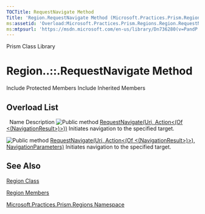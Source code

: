 ```yaml
---
TOCTitle: RequestNavigate Method
Title: 'Region.RequestNavigate Method (Microsoft.Practices.Prism.Regions)'
ms:assetid: 'Overload:Microsoft.Practices.Prism.Regions.Region.RequestNavigate'
ms:mtpsurl: 'https://msdn.microsoft.com/en-us/library/Dn736280(v=PandP.50)'
---
```


Prism Class Library

Region..::.RequestNavigate Method
=================================

Include Protected Members
Include Inherited Members

Overload List
-------------

<span id="overloadMembersTableToggle"></span>
 
Name
Description
![](https://msdn.microsoft.com/en-us/Dn736280.pubmethod(en-us,PandP.50).gif "Public method")
[RequestNavigate(Uri, Action&lt;(Of &lt;(NavigationResult&gt;)&gt;))](https://msdn.microsoft.com/m:microsoft.practices.prism.regions.region.requestnavigate(system.uri%2csystem.action%7bmicrosoft.practices.prism.regions.navigationresult%7d))
Initiates navigation to the specified target.

![](https://msdn.microsoft.com/en-us/Dn736280.pubmethod(en-us,PandP.50).gif "Public method")
[RequestNavigate(Uri, Action&lt;(Of &lt;(NavigationResult&gt;)&gt;), NavigationParameters)](https://msdn.microsoft.com/m:microsoft.practices.prism.regions.region.requestnavigate(system.uri%2csystem.action%7bmicrosoft.practices.prism.regions.navigationresult%7d%2cmicrosoft.practices.prism.regions.navigationparameters))
Initiates navigation to the specified target.

See Also
--------

<span id="seeAlsoToggle"></span>
[Region Class](https://msdn.microsoft.com/t:microsoft.practices.prism.regions.region)

[Region Members](https://msdn.microsoft.com/allmembers.t:microsoft.practices.prism.regions.region)

[Microsoft.Practices.Prism.Regions Namespace](https://msdn.microsoft.com/n:microsoft.practices.prism.regions)
